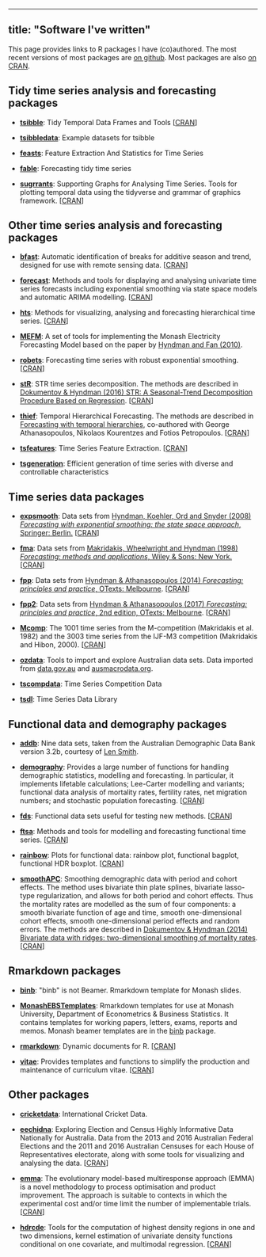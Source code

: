 
---
title: "Software I've written"
---

This page provides links to R packages I have (co)authored. The most recent versions of most packages are [on github](https://github.com/robjhyndman/). Most packages are also [on CRAN](https://cran.rstudio.com).

## Tidy time series analysis and forecasting packages

* [**tsibble**](https://tsibble.tidyverts.org): Tidy Temporal Data Frames and Tools [[CRAN](https://cloud.r-project.org/package=tsibble)]

* [**tsibbledata**](https://github.com/tidyverts/tsibbledata): Example datasets for tsibble

* [**feasts**](https://github.com/tidyverts/feasts): Feature Extraction And Statistics for Time Series

* [**fable**](https://fable.tidyverts.org): Forecasting tidy time series

* [**sugrrants**](https://pkg.earo.me/sugrrants/): Supporting Graphs for Analysing Time Series. Tools for plotting temporal data using the tidyverse and grammar of graphics framework. [[CRAN](https://cloud.r-project.org/package=sugrrants)]

## Other time series analysis and forecasting packages

* [**bfast**](https://github.com/verbe039/bfast): Automatic identification of breaks for additive season and trend, designed for use with remote sensing data. [[CRAN](https://cloud.r-project.org/package=bfast)]

* [**forecast**](https://pkg.robjhyndman.com/forecast/): Methods and tools for displaying and analysing univariate time series forecasts including exponential smoothing via state space models and automatic ARIMA modelling. [[CRAN](https://cloud.r-project.org/package=forecast)]

* [**hts**](https://pkg.earo.me/hts/): Methods for visualizing, analysing and forecasting hierarchical time series. [[CRAN](https://cloud.r-project.org/package=hts)]

* [**MEFM**](https://github.com/robjhyndman/mefm-package): A set of tools for implementing the Monash Electricity Forecasting Model based on the paper by [Hyndman and Fan (2010)](https://robjhyndman.com/publications/peak-electricity-demand/).

* [**robets**](https://cloud.r-project.org/package=robets): Forecasting time series with robust exponential smoothing. [[CRAN](https://cloud.r-project.org/package=robets)]

* [**stR**](https://cloud.r-project.org/package=stR): STR time series decomposition. The methods are described in [Dokumentov & Hyndman (2016) STR: A Seasonal-Trend Decomposition Procedure Based on Regression](https://robjhyndman.com/publications/str/). [[CRAN](https://cloud.r-project.org/package=stR)]

* [**thief**](https://pkg.robjhyndman.com/thief/): Temporal Hierarchical Forecasting. The methods are described in [Forecasting with temporal hierarchies](https://robjhyndman.com/publications/temporal-hierarchies/), co-authored with George Athanasopoulos, Nikolaos Kourentzes and Fotios Petropoulos. [[CRAN](https://cloud.r-project.org/package=thief)]

* [**tsfeatures**](https://pkg.robjhyndman.com/tsfeatures): Time Series Feature Extraction. [[CRAN](https://cloud.r-project.org/package=tsfeatures)]

* [**tsgeneration**](https://github.com/ykang/tsgeneration): Efficient generation of time series with diverse and controllable characteristics

## Time series data packages

* [**expsmooth**](https://pkg.robjhyndman.com/expsmooth/): Data sets from [Hyndman, Koehler, Ord and Snyder (2008) *Forecasting with exponential smoothing: the state space approach*, Springer: Berlin.](http://www.exponentialsmoothing.net/) [[CRAN](https://cloud.r-project.org/package=expsmooth)]

* [**fma**](https://pkg.robjhyndman.com/fma/): Data sets from [Makridakis, Wheelwright and Hyndman (1998) *Forecasting: methods and applications*, Wiley &amp; Sons: New York.](https://robjhyndman.com/forecasting/) [[CRAN](https://cloud.r-project.org/package=fma)]

* [**fpp**](https://cloud.r-project.org/package=fpp): Data sets from [Hyndman & Athanasopoulos (2014) *Forecasting: principles and practice*, OTexts: Melbourne](https://www.otexts.org/fpp). [[CRAN](https://cloud.r-project.org/package=fpp)]

* [**fpp2**](https://github.com/robjhyndman/fpp/): Data sets from [Hyndman & Athanasopoulos (2017) *Forecasting: principles and practice*, 2nd edition, OTexts: Melbourne](https://www.otexts.org/fpp2). [[CRAN](https://cloud.r-project.org/package=fpp2)]

* [**Mcomp**](https://pkg.robjhyndman.com/Mcomp): The 1001 time series from the M-competition (Makridakis et al. 1982) and the 3003 time series from the IJF-M3 competition (Makridakis and Hibon, 2000). [[CRAN](https://cloud.r-project.org/package=Mcomp)]

* [**ozdata**](https://github.com/AU-BURGr/ozdata): Tools to import and explore Australian data sets. Data imported from [data.gov.au](https://data.gov.au) and [ausmacrodata.org](http://ausmacrodata.org).

* [**tscompdata**](https://github.com/robjhyndman/tscompdata): Time Series Competition Data

* [**tsdl**](https://pkg.yangzhuoranyang.com/tsdl/): Time Series Data Library

## Functional data and demography packages

* [**addb**](https://pkg.robjhyndman.com/addb/):  Nine data sets, taken from the Australian Demographic Data Bank version 3.2b, courtesy of [Len Smith](mailto:leonard.smith@anu.edu.au).

* [**demography**](https://github.com/robjhyndman/demography): Provides a large number of functions for handling demographic statistics, modelling and forecasting. In particular, it implements lifetable calculations; Lee-Carter modelling and variants; functional data analysis of mortality rates, fertility rates, net migration numbers; and stochastic population forecasting. [[CRAN](https://cloud.r-project.org/package=demography)]

* [**fds**](https://cloud.r-project.org/package=fds): Functional data sets useful for testing new methods. [[CRAN](https://cloud.r-project.org/package=fds)]

* [**ftsa**](https://cloud.r-project.org/package=ftsa): Methods and tools for modelling and forecasting functional time series. [[CRAN](https://cloud.r-project.org/package=ftsa)]

* [**rainbow**](https://cloud.r-project.org/package=rainbow): Plots for functional data: rainbow plot, functional bagplot, functional HDR boxplot. [[CRAN](https://cloud.r-project.org/package=rainbow)]

* [**smoothAPC**](https://cloud.r-project.org/package=smoothAPC): Smoothing demographic data with period and cohort effects. The method uses bivariate thin plate splines, bivariate lasso-type regularization, and allows for both period and cohort effects. Thus the mortality rates are modelled as the sum of four components: a smooth bivariate function of age and time, smooth one-dimensional cohort effects, smooth one-dimensional period effects and random errors. The methods are described in [Dokumentov & Hyndman (2014) Bivariate data with ridges: two-dimensional smoothing of mortality rates](https://robjhyndman.com/publications/mortality-smoothing/). [[CRAN](https://cloud.r-project.org/package=smoothAPC)]

## Rmarkdown packages

* [**binb**](https://github.com/eddelbuettel/binb): "binb" is not Beamer. Rmarkdown template for Monash slides.

* [**MonashEBSTemplates**](https://github.com/robjhyndman/MonashEBSTemplates): Rmarkdown templates for use at Monash University, Department of Econometrics & Business Statistics. It contains templates for working papers, letters, exams, reports and memos. Monash beamer templates are in the [binb](https://github.com/eddelbuettel/binb) package.

* [**rmarkdown**](https://cloud.r-project.org/package=rmarkdown): Dynamic documents for R. [[CRAN](https://cloud.r-project.org/package=rmarkdown)]

* [**vitae**](https://ropenscilabs.github.io/vitae/): Provides templates and functions to simplify the production and maintenance of curriculum vitae. [[CRAN](https://cloud.r-project.org/package=vitae)]

## Other packages

* [**cricketdata**](https://github.com/ropenscilabs/cricketdata): International Cricket Data.

* [**eechidna**](https://ropenscilabs.github.io/eechidna/): Exploring Election and Census Highly Informative Data Nationally for Australia. Data from the 2013 and 2016 Australian Federal Elections and the 2011 and 2016 Australian Censuses for each House of Representatives electorate, along with some tools for visualizing and analysing the data. [[CRAN](https://cloud.r-project.org/package=eechidna)]

* [**emma**](https://cloud.r-project.org/package=emma/): The evolutionary model-based multiresponse approach (EMMA) is a novel methodology to process optimisation and product improvement. The approach is suitable to contexts in which the experimental cost and/or time limit the number of implementable trials. [[CRAN](https://cloud.r-project.org/package=emma)]

* [**hdrcde**](https://pkg.robjhyndman.com/hdrcde/): Tools for the computation of highest density regions in one and two dimensions, kernel estimation of univariate density functions conditional on one covariate, and multimodal regression. [[CRAN](https://cloud.r-project.org/package=hdrcde)]

